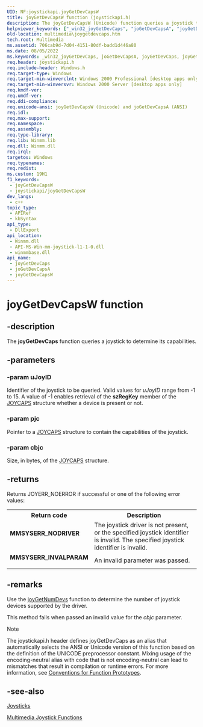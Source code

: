 ```yaml
---
UID: NF:joystickapi.joyGetDevCapsW
title: joyGetDevCapsW function (joystickapi.h)
description: The joyGetDevCapsW (Unicode) function queries a joystick to determine its comprehensive capabilities. 
helpviewer_keywords: ["_win32_joyGetDevCaps", "joGetDevCapsA", "joyGetDevCaps", "joyGetDevCaps function [Windows Multimedia]", "joyGetDevCapsW", "joystickapi/joGetDevCapsA", "joystickapi/joyGetDevCaps", "joystickapi/joyGetDevCapsW", "multimedia.joygetdevcaps"]
old-location: multimedia\joygetdevcaps.htm
tech.root: Multimedia
ms.assetid: 706cab9d-7d04-4151-80df-badd1d446a80
ms.date: 08/05/2022
ms.keywords: _win32_joyGetDevCaps, joGetDevCapsA, joyGetDevCaps, joyGetDevCaps function [Windows Multimedia], joyGetDevCapsW, joystickapi/joGetDevCapsA, joystickapi/joyGetDevCaps, joystickapi/joyGetDevCapsW, multimedia.joygetdevcaps
req.header: joystickapi.h
req.include-header: Windows.h
req.target-type: Windows
req.target-min-winverclnt: Windows 2000 Professional [desktop apps only]
req.target-min-winversvr: Windows 2000 Server [desktop apps only]
req.kmdf-ver: 
req.umdf-ver: 
req.ddi-compliance: 
req.unicode-ansi: joyGetDevCapsW (Unicode) and joGetDevCapsA (ANSI)
req.idl: 
req.max-support: 
req.namespace: 
req.assembly: 
req.type-library: 
req.lib: Winmm.lib
req.dll: Winmm.dll
req.irql: 
targetos: Windows
req.typenames: 
req.redist: 
ms.custom: 19H1
f1_keywords:
 - joyGetDevCapsW
 - joystickapi/joyGetDevCapsW
dev_langs:
 - c++
topic_type:
 - APIRef
 - kbSyntax
api_type:
 - DllExport
api_location:
 - Winmm.dll
 - API-MS-Win-mm-joystick-l1-1-0.dll
 - winmmbase.dll
api_name:
 - joyGetDevCaps
 - joGetDevCapsA
 - joyGetDevCapsW
---
```


# joyGetDevCapsW function


## -description

The <b>joyGetDevCaps</b> function queries a joystick to determine its capabilities.

## -parameters

### -param uJoyID

Identifier of the joystick to be queried. Valid values for <i>uJoyID</i> range from -1 to 15. A value of -1 enables retrieval of the <b>szRegKey</b> member of the <a href="/previous-versions/dd757103(v=vs.85)">JOYCAPS</a> structure whether a device is present or not.

### -param pjc

Pointer to a <a href="/previous-versions/dd757103(v=vs.85)">JOYCAPS</a> structure to contain the capabilities of the joystick.

### -param cbjc

Size, in bytes, of the <a href="/previous-versions/dd757103(v=vs.85)">JOYCAPS</a> structure.

## -returns

Returns JOYERR_NOERROR if successful or one of the following error values:

<table>
<tr>
<th>Return code</th>
<th>Description</th>
</tr>
<tr>
<td width="40%">
<dl>
<dt><b>MMSYSERR_NODRIVER</b></dt>
</dl>
</td>
<td width="60%">
The joystick driver is not present, or the specified joystick identifier is invalid. The specified joystick identifier is invalid.

</td>
</tr>
<tr>
<td width="40%">
<dl>
<dt><b>MMSYSERR_INVALPARAM</b></dt>
</dl>
</td>
<td width="60%">
An invalid parameter was passed. 

</td>
</tr>
</table>

## -remarks

Use the <a href="/previous-versions/dd757106(v=vs.85)">joyGetNumDevs</a> function to determine the number of joystick devices supported by the driver.
      

This method fails when passed an invalid value for the <i>cbjc</i> parameter. 
      





> [!NOTE]
> The joystickapi.h header defines joyGetDevCaps as an alias that automatically selects the ANSI or Unicode version of this function based on the definition of the UNICODE preprocessor constant. Mixing usage of the encoding-neutral alias with code that is not encoding-neutral can lead to mismatches that result in compilation or runtime errors. For more information, see [Conventions for Function Prototypes](/windows/win32/intl/conventions-for-function-prototypes).

## -see-also

<a href="/windows/desktop/Multimedia/joysticks">Joysticks</a>



<a href="/windows/desktop/Multimedia/multimedia-joystick-functions">Multimedia Joystick Functions</a>
